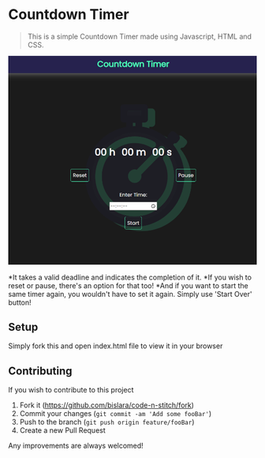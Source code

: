 # Countdown Timer
> This is a simple Countdown Timer made using Javascript, HTML and CSS.

![](header.png)

*It takes a valid deadline and indicates the completion of it.
*If you wish to reset or pause, there's an option for that too!
*And if you want to start the same timer again, you wouldn't have to set it again. Simply use 'Start Over' button!

## Setup

Simply fork this and open index.html file to view it in your browser

## Contributing

If you wish to contribute to this project

1. Fork it (<https://github.com/bislara/code-n-stitch/fork>)
2. Commit your changes (`git commit -am 'Add some fooBar'`)
3. Push to the branch (`git push origin feature/fooBar`)
4. Create a new Pull Request

Any improvements are always welcomed!
